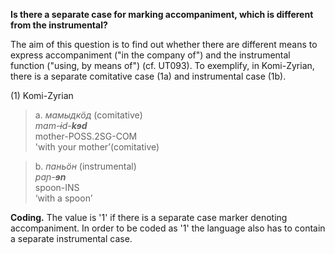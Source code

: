 **Is there a separate case for marking accompaniment, which is different from the instrumental?**

The aim of this question is to find out whether there are different means to express accompaniment ("in the company of") and the instrumental function ("using, by means of") (cf. UT093). To exemplify, in Komi-Zyrian, there is a separate comitative case (1a) and instrumental case (1b).

(1) Komi-Zyrian<br/>
>a. *мамыдкöд* (comitative)<br/>
>*mɑm-ɨd-**kɘd***<br/> 
>mother-POSS.2SG-COM<br/>
>'with your mother’(comitative)

>b. *паньöн* (instrumental)<br/>
>*pɑɲ-**ɘn***<br/> 
>spoon-INS<br/> 
>‘with a spoon’

**Coding.** The value is '1' if there is a separate case marker denoting accompaniment. In order to be coded as '1' the language also has to contain a separate instrumental case.
